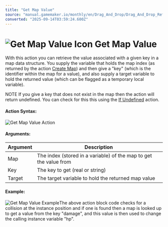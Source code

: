 ```yaml
---
title: "Get Map Value"
source: "manual.gamemaker.io/monthly/en/Drag_And_Drop/Drag_And_Drop_Reference/Data_Structures/Get_Map_Value.htm"
converted: "2025-09-14T03:59:24.600Z"
---
```


# ![Get Map Value Icon](../../../assets/Images/Scripting_Reference/Drag_And_Drop/Reference/Data_Structures/i_DS_Get_Map_Value.png) Get Map Value

With this action you can retrieve the value associated with a given key in a map data structure. You supply the variable that holds the map index (as returned by the action [Create Map](Create_Map.md)) and then give a "key" (which is the identifier within the map for a value), and also supply a target variable to hold the returned value (which can be flagged as a temporary local variable).

NOTE If you give a key that does not exist in the map then the action will return undefined. You can check for this this using the [If Undefined](../Common/If_Undefined.md) action.

#### Action Syntax:

![Get Map Value Action](../../../assets/Images/Scripting_Reference/Drag_And_Drop/Reference/Data_Structures/a_DS_Get_Map_Value.png)

#### Arguments:

| Argument | Description |
| --- | --- |
| Map | The index (stored in a variable) of the map to get the value from |
| Key | The key to get (real or string) |
| Target | The target variable to hold the returned map value |

#### Example:

![Get Map Value Example](../../../assets/Images/Scripting_Reference/Drag_And_Drop/Reference/Data_Structures/e_DS_Get_Map_Value.png)The above action block code checks for a collision at the instance position and if one is found then a map is looked up to get a value from the key "damage", and this value is then used to change the calling instance variable "hp".